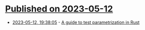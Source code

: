 # [Published on 2023-05-12](index.md)

* [2023-05-12, 19:38:05](https://lobste.rs/s/wrq7iv/guide_test_parametrization_rust) - [A guide to test parametrization in Rust](https://unterwaditzer.net/2023/rust-test-parametrization.html)
